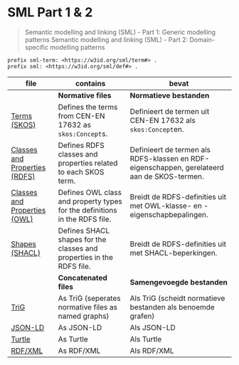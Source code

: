 # SML Part 1 & 2

> Semantic modelling and linking (SML) - Part 1: Generic modelling patterns
> Semantic modelling and linking (SML) - Part 2: Domain-specific modelling patterns 

```sparql
prefix sml-term: <https://w3id.org/sml/term#> .
prefix sml: <https://w3id.org/sml/def#> .
```

| file                                                | contains                                                                   | bevat                                                                                       |
|-----------------------------------------------------|----------------------------------------------------------------------------|---------------------------------------------------------------------------------------------|
|                                                     | **Normative files**                                                        | **Normatieve bestanden**                                                                    |
| [Terms (SKOS)](/data/sml-skos.ttl)                  | Defines the terms from CEN-EN 17632 as <code>skos:Concept</code>s.         | Definieert de termen uit CEN-EN 17632 als <code>skos:Concept</code>en.                      |
| [Classes and Properties (RDFS)](/data/sml-rdfs.ttl) | Defines RDFS classes and properties related to each SKOS term.             | Definieert de termen als RDFS-klassen en RDF-eigenschappen, gerelateerd aan de SKOS-termen. |
| [Classes and Properties (OWL)](/data/sml-owl.ttl)   | Defines OWL class and property types for the definitions in the RDFS file. | Breidt de RDFS-definities uit met OWL-klasse- en -eigenschapbepalingen.                     |
| [Shapes (SHACL)](/data/sml-shacl.ttl)               | Defines SHACL shapes for the classes and properties in the RDFS file.      | Breidt de RDFS-definities uit met SHACL-beperkingen.                                        |
|                                                     | **Concatenated files**                                                     | **Samengevoegde bestanden**                                                                 |
| [TriG](/data/concat/sml.trig)                       | As TriG (seperates normative files as named graphs)                        | Als TriG (scheidt normatieve bestanden als benoemde grafen)                                 |
| [JSON-LD](/data/concat/sml.json)                    | As JSON-LD                                                                 | Als JSON-LD                                                                                 |
| [Turtle](/data/concat/sml.ttl)                      | As Turtle                                                                  | Als Turtle                                                                                  |
| [RDF/XML](/data/concat/sml.rdf)                     | As RDF/XML                                                                 | Als RDF/XML                                                                                 |
